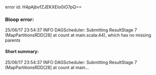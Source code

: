 error id: H4pAjbvfZJEKXEIo0iO7pQ==
### Bloop error:

25/06/17 23:54:37 INFO DAGScheduler: Submitting ResultStage 7 (MapPartitionsRDD[28] at count at main.scala:44), which has no missing parents
#### Short summary: 

25/06/17 23:54:37 INFO DAGScheduler: Submitting ResultStage 7 (MapPartitionsRDD[28] at count at main...